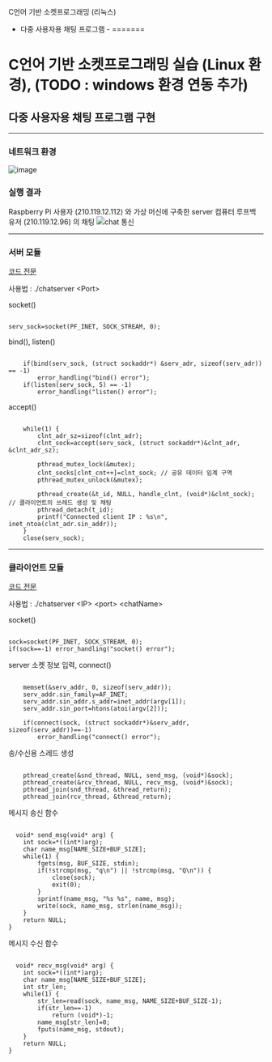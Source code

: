 C언어 기반 소켓프로그래밍 (리눅스) 

- 다중 사용자용 채팅 프로그램 - 
=======
# C언어 기반 소켓프로그래밍 실습 (Linux 환경), (TODO : windows 환경 연동 추가)

## 다중 사용자용 채팅 프로그램 구현

----------------

### 네트워크 환경
![image](https://user-images.githubusercontent.com/77951828/125376905-ef22d800-e3c6-11eb-8384-f6e1a6630a4f.png)

### 실행 결과   
 Raspberry Pi 사용자 (210.119.12.112) 와 가상 머신에 구축한 server 컴퓨터 루프백 유저 (210.119.12.96) 의 채팅 
![chat 통신](https://user-images.githubusercontent.com/77951828/125376953-0feb2d80-e3c7-11eb-830d-6e928ae465a8.JPG)

-------------------------

### 서버 모듈
[코드 전문](https://github.com/BlancBunny/BlancBunnyPortPolio/blob/main/SocketProc%20-%20MultiUserChatting/chat_server.c)

사용법 : ./chatserver \<Port\>   

  socket()
<pre><code>
serv_sock=socket(PF_INET, SOCK_STREAM, 0);
</code></pre>
 
  bind(), listen()
<pre><code>
	if(bind(serv_sock, (struct sockaddr*) &serv_adr, sizeof(serv_adr)) == -1)
	  	error_handling("bind() error");
	if(listen(serv_sock, 5) == -1) 
		error_handling("listen() error");
</code></pre>
    	
  accept()
<pre><code>
	while(1) {
		clnt_adr_sz=sizeof(clnt_adr);
		clnt_sock=accept(serv_sock, (struct sockaddr*)&clnt_adr, &clnt_adr_sz);
		
		pthread_mutex_lock(&mutex);
		clnt_socks[clnt_cnt++]=clnt_sock; // 공유 데이터 임계 구역 
		pthread_mutex_unlock(&mutex);

		pthread_create(&t_id, NULL, handle_clnt, (void*)&clnt_sock); // 클라이언트의 쓰레드 생성 및 채팅 
		pthread_detach(t_id);					     
		printf("Connected client IP : %s\n", inet_ntoa(clnt_adr.sin_addr));
	}
	close(serv_sock);
</code></pre>
  
  
----------------

### 클라이언트 모듈 
[코드 전문](https://github.com/BlancBunny/BlancBunnyPortPolio/blob/main/SocketProc%20-%20MultiUserChatting/chat_client.c)   
   
사용법 : ./chatserver \<IP\> \<port\> \<chatName\>

  socket()
<pre><code>
sock=socket(PF_INET, SOCK_STREAM, 0);
if(sock==-1) error_handling("socket() error");
</code></pre>

  server 소켓 정보 입력, connect()
<pre><code>
	memset(&serv_addr, 0, sizeof(serv_addr));
	serv_addr.sin_family=AF_INET;
	serv_addr.sin_addr.s_addr=inet_addr(argv[1]);
	serv_addr.sin_port=htons(atoi(argv[2]));
	
	if(connect(sock, (struct sockaddr*)&serv_addr, sizeof(serv_addr))==-1)
		error_handling("connect() error");
</code></pre>

  송/수신용 스레드 생성
<pre><code>
	pthread_create(&snd_thread, NULL, send_msg, (void*)&sock);
	pthread_create(&rcv_thread, NULL, recv_msg, (void*)&sock);
	pthread_join(snd_thread, &thread_return);
	pthread_join(rcv_thread, &thread_return);
</code></pre>

  메시지 송신 함수
<pre><code>
  void* send_msg(void* arg) {
	int sock=*((int*)arg);
	char name_msg[NAME_SIZE+BUF_SIZE];
	while(1) {
		fgets(msg, BUF_SIZE, stdin);
		if(!strcmp(msg, "q\n") || !strcmp(msg, "Q\n")) {
			close(sock);
			exit(0);
		}
		sprintf(name_msg, "%s %s", name, msg);
		write(sock, name_msg, strlen(name_msg));
	}
	return NULL;
}
</pre></code>

  메시지 수신 함수
<pre><code>
  void* recv_msg(void* arg) {
	int sock=*((int*)arg);
	char name_msg[NAME_SIZE+BUF_SIZE];
	int str_len;
	while(1) {
		str_len=read(sock, name_msg, NAME_SIZE+BUF_SIZE-1);
		if(str_len==-1)
			return (void*)-1;
		name_msg[str_len]=0;
		fputs(name_msg, stdout);
	}
	return NULL;
}
</pre></code>


